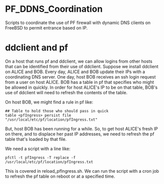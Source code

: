 # PF_DDNS_Coordination
Scripts to coordinate the use of PF firewall with dynamic DNS clients on FreeBSD to permit entrance based on IP.

# ddclient and pf
On a host that runs pf and ddclient, we can allow logins from other hosts that can be identified from their use of ddclient.  Suppose we install ddclient on ALICE and BOB.  Every day, ALICE and BOB update their IPs with a coordinating DNS server.  One day, host BOB receives an ssh login request from a user on host ALICE.  BOB has a table in pf that specifies who might be allowed in quickly.  In order for host ALICE's IP to be on that table, BOB's use of ddclient will need to refresh the contents of the table.  

On host BOB, we might find a rule in pf like:

```
## Table to hold those who should pass in quick
table <pfIngress> persist file "/usr/local/etc/pf/location/pfIngress.txt"
```
But, host BOB has been running for a while.  So, to get host ALICE's fresh IP on there, and to displace her past IP addresses, we need to refresh the pf table that's loaded by that file.

We need a script with a line like:
```
pfctl -t pfIngress -T replace -f /usr/local/etc/pf/location/pfIngress.txt
```
This is covered in reload_pfIngress.sh.  We can run the script with a cron job to refresh the pf table on reboot or at a specified time.
